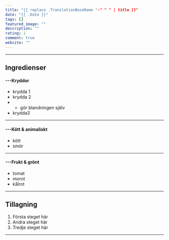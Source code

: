 ```yaml
---
title: "{{ replace .TranslationBaseName "-" " " | title }}"
date: "{{ .Date }}"
tags: []
featured_image: ""
description: ""
rating: 1
comment: true
website: ""
---
```


---

## Ingredienser

#### ---Kryddor
- krydda 1
- krydda 2
- - gör blandningen själv
- krydda3

---

#### ---Kött & animaliskt
- kött
- smör

---

#### ---Frukt & grönt
- tomat
- morot
- kålrot


---

## Tillagning

1. Första steget här
2. Andra steget här
3. Tredje steget här 


---